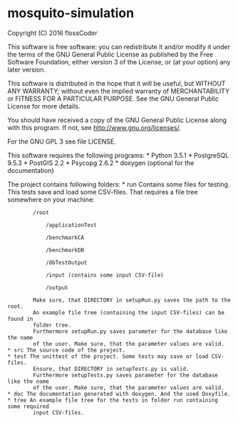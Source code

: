 # mosquito-simulation

Copyright (C) 2016 flossCoder

This software is free software: you can redistribute it and/or modify it
under the terms of the GNU General Public License as published by the
Free Software Foundation, either version 3 of the License, or
(at your option) any later version.

This software is distributed in the hope that it will be useful, but
WITHOUT ANY WARRANTY; without even the implied warranty of
MERCHANTABILITY or FITNESS FOR A PARTICULAR PURPOSE.
See the GNU General Public License for more details.

You should have received a copy of the GNU General Public License along
with this program.  If not, see <http://www.gnu.org/licenses/>.

For the GNU GPL 3 see file LICENSE.

This software requires the following programs:
	* Python 3.5.1
	* PostgreSQL 9.5.3
	* PostGIS 2.2
	* Psycopg 2.6.2
	* doxygen (optional for the documentation)

The project contains following folders:
	* run Contains some files for testing. This tests save and load some CSV-files.
			That requires a file tree somewhere on your machine:
			
			/root
			
				/applicationTest
				
				/benchmarkCA
				
				/benchmarkDB
				
				/dbTestOutput
				
				/input (contains some input CSV-file)
				
				/output
				
			Make sure, that DIRECTORY in setupRun.py saves the path to the root.
			An example file tree (containing the input CSV-files) can be found in
			folder tree.
			Furthermore setupRun.py saves parameter for the database like the name
			of the user. Make sure, that the parameter values are valid.
	* src The source code of the project.
	* test The unittest of the project. Some tests may save or load CSV-files.
			Ensure, that DIRECTORY in setupTests.py is valid.
			Furthermore setupTests.py saves parameter for the database like the name
			of the user. Make sure, that the parameter values are valid.
	* doc The documentation generated with doxygen. And the used Doxyfile.
	* tree An example file tree for the tests in folder run containing some required
			input CSV-files.
